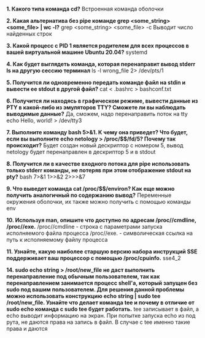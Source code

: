 **1. Какого типа команда cd?**
Встроенная команда оболочки

**2. Какая альтернатива без pipe команде grep <some_string> <some_file> | wc -l?**
grep <some_string> <some_file> -c
Выводит число найденных строк

**3. Какой процесс с PID 1 является родителем для всех процессов в вашей виртуальной машине Ubuntu 20.04?**
systemd

**4. Как будет выглядеть команда, которая перенаправит вывод stderr ls на другую сессию терминал**
ls -l wrong_file 2> /dev/pts/1

**5. Получится ли одновременно передать команде файл на stdin и вывести ее stdout в другой файл?**
cat < .bashrc > bashconf.txt

**6. Получится ли находясь в графическом режиме, вывести данные из PTY в какой-либо из эмуляторов TTY? Сможете ли вы наблюдать выводимые данные?**
Да, сможем, надо перенаправить поток на tty
echo Hello, world! > /dev/tty3

**7. Выполните команду bash 5>&1. К чему она приведет? Что будет, если вы выполните echo netology > /proc/$$/fd/5? Почему так происходит?**
Будет создан новый дескриптор с номером 5, вывод netology будет перенаправлен в дескриптор 5 и в stdout 

**8. Получится ли в качестве входного потока для pipe использовать только stderr команды, не потеряв при этом отображение stdout на pty?**
bash 7>&1 1>>&2 2>>>&7

**9. Что выведет команда cat /proc/$$/environ? Как еще можно получить аналогичный по содержанию вывод?**
Переменные окружения оболочки, их также можно получить с помощью команды env

**10. Используя man, опишите что доступно по адресам /proc/<PID>/cmdline, /proc/<PID>/exe.**
/proc/<PID>/cmdline - строка с параметрами запуска исполняемого файла процесса
/proc/<PID>/exe. - символическая ссылка на путь к исполняемому файлу процесса

**11. Узнайте, какую наиболее старшую версию набора инструкций SSE поддерживает ваш процессор с помощью /proc/cpuinfo.**
sse4_2

**14. sudo echo string > /root/new_file не даст выполнить перенаправление под обычным пользователем, так как перенаправлением занимается процесс shell'а, который запущен без sudo под вашим пользователем. Для решения данной проблемы можно использовать конструкцию echo string | sudo tee /root/new_file. Узнайте что делает команда tee и почему в отличие от sudo echo команда с sudo tee будет работать.**
tee записывает в файл, а echo выводит информацию на экран. При попытке запуска echo из под рута, не даются права на запись в файл. В случае с tee именно такие права и даются
